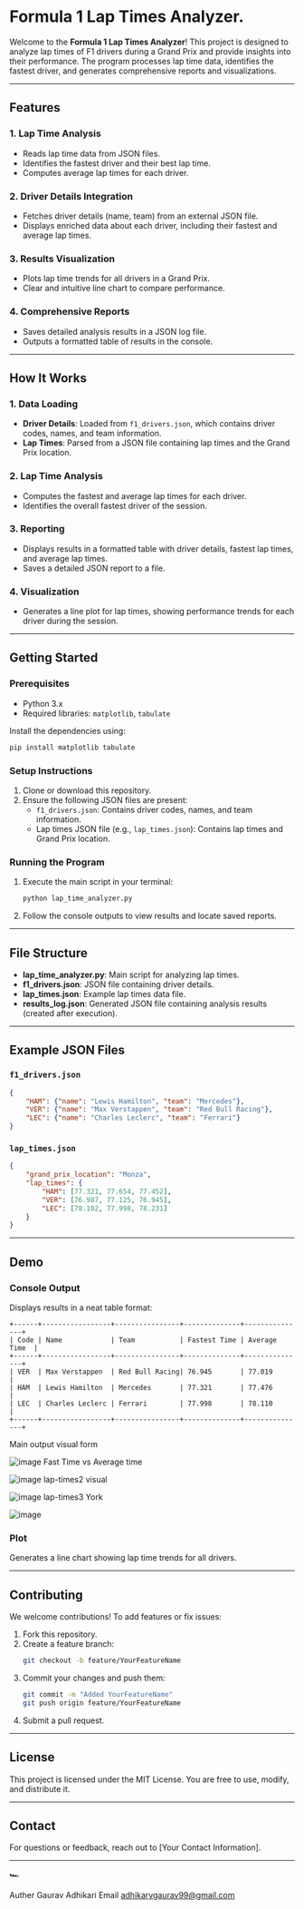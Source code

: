 # Formula 1 Lap Times Analyzer.

Welcome to the **Formula 1 Lap Times Analyzer**! This project is designed to analyze lap times of F1 drivers during a Grand Prix and provide insights into their performance. The program processes lap time data, identifies the fastest driver, and generates comprehensive reports and visualizations.

---

## **Features**

### **1. Lap Time Analysis**
- Reads lap time data from JSON files.
- Identifies the fastest driver and their best lap time.
- Computes average lap times for each driver.

### **2. Driver Details Integration**
- Fetches driver details (name, team) from an external JSON file.
- Displays enriched data about each driver, including their fastest and average lap times.

### **3. Results Visualization**
- Plots lap time trends for all drivers in a Grand Prix.
- Clear and intuitive line chart to compare performance.

### **4. Comprehensive Reports**
- Saves detailed analysis results in a JSON log file.
- Outputs a formatted table of results in the console.

---

## **How It Works**

### **1. Data Loading**
- **Driver Details**: Loaded from `f1_drivers.json`, which contains driver codes, names, and team information.
- **Lap Times**: Parsed from a JSON file containing lap times and the Grand Prix location.

### **2. Lap Time Analysis**
- Computes the fastest and average lap times for each driver.
- Identifies the overall fastest driver of the session.

### **3. Reporting**
- Displays results in a formatted table with driver details, fastest lap times, and average lap times.
- Saves a detailed JSON report to a file.

### **4. Visualization**
- Generates a line plot for lap times, showing performance trends for each driver during the session.

---

## **Getting Started**

### **Prerequisites**
- Python 3.x
- Required libraries: `matplotlib`, `tabulate`

Install the dependencies using:
```bash
pip install matplotlib tabulate
```

### **Setup Instructions**
1. Clone or download this repository.
2. Ensure the following JSON files are present:
   - `f1_drivers.json`: Contains driver codes, names, and team information.
   - Lap times JSON file (e.g., `lap_times.json`): Contains lap times and Grand Prix location.

### **Running the Program**
1. Execute the main script in your terminal:
   ```bash
   python lap_time_analyzer.py
   ```
2. Follow the console outputs to view results and locate saved reports.

---

## **File Structure**
- **lap_time_analyzer.py**: Main script for analyzing lap times.
- **f1_drivers.json**: JSON file containing driver details.
- **lap_times.json**: Example lap times data file.
- **results_log.json**: Generated JSON file containing analysis results (created after execution).

---

## **Example JSON Files**

### `f1_drivers.json`
```json
{
    "HAM": {"name": "Lewis Hamilton", "team": "Mercedes"},
    "VER": {"name": "Max Verstappen", "team": "Red Bull Racing"},
    "LEC": {"name": "Charles Leclerc", "team": "Ferrari"}
}
```

### `lap_times.json`
```json
{
    "grand_prix_location": "Monza",
    "lap_times": {
        "HAM": [77.321, 77.654, 77.452],
        "VER": [76.987, 77.125, 76.945],
        "LEC": [78.102, 77.998, 78.231]
    }
}
```

---

## **Demo**

### Console Output
Displays results in a neat table format:
```
+------+-----------------+----------------+--------------+---------------+
| Code | Name            | Team           | Fastest Time | Average Time  |
+------+-----------------+----------------+--------------+---------------+
| VER  | Max Verstappen  | Red Bull Racing| 76.945       | 77.019        |
| HAM  | Lewis Hamilton  | Mercedes       | 77.321       | 77.476        |
| LEC  | Charles Leclerc | Ferrari        | 77.998       | 78.110        |
+------+-----------------+----------------+--------------+---------------+
```
Main output visual form

![image](https://github.com/user-attachments/assets/b7557401-c49a-4a60-80db-388e345f360b)
Fast Time vs Average time

![image](https://github.com/user-attachments/assets/96c5eee9-3d06-465c-8ec7-c86834edaa6d)
lap-times2 visual

![image](https://github.com/user-attachments/assets/50b5f44c-c580-413c-9ace-efc5d7aa368a)
lap-times3 York

![image](https://github.com/user-attachments/assets/d765b956-f891-4187-a0d1-c9c920301d7d)




### Plot
Generates a line chart showing lap time trends for all drivers.

---

## **Contributing**
We welcome contributions! To add features or fix issues:
1. Fork this repository.
2. Create a feature branch:
   ```bash
   git checkout -b feature/YourFeatureName
   ```
3. Commit your changes and push them:
   ```bash
   git commit -m "Added YourFeatureName"
   git push origin feature/YourFeatureName
   ```
4. Submit a pull request.

---

## **License**
This project is licensed under the MIT License. You are free to use, modify, and distribute it.

---

## **Contact**
For questions or feedback, reach out to [Your Contact Information].

---

🏎️

Auther Gaurav Adhikari
Email adhikarygaurav99@gmail.com
